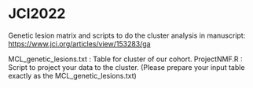 # JCI2022
Genetic lesion matrix and scripts to do the cluster analysis in manuscript: 
https://www.jci.org/articles/view/153283/ga

MCL_genetic_lesions.txt : Table for cluster of our cohort.
ProjectNMF.R : Script to project your data to the cluster. (Please prepare your input table exactly as the MCL_genetic_lesions.txt)

